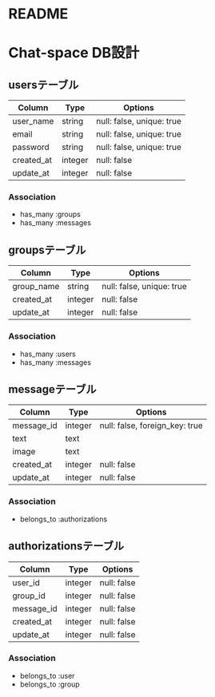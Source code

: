 # README

# Chat-space DB設計

## usersテーブル
|Column|Type|Options|
|------|----|-------|
|user_name|string|null: false, unique: true|
|email|string|null: false, unique: true|
|password|string|null: false, unique: true|
|created_at|integer|null: false|
|update_at|integer|null: false|

### Association
- has_many :groups
- has_many :messages


## groupsテーブル
|Column|Type|Options|
|------|----|-------|
|group_name|string|null: false, unique: true|
|created_at|integer|null: false|
|update_at|integer|null: false|

### Association
- has_many :users
- has_many :messages


## messageテーブル
|Column|Type|Options|
|------|----|-------|
|message_id|integer|null: false, foreign_key: true|
|text|text||
|image|text||
|created_at|integer|null: false|
|update_at|integer|null: false|

### Association
- belongs_to :authorizations


## authorizationsテーブル
|Column|Type|Options|
|------|----|-------|
|user_id|integer|null: false|
|group_id|integer|null: false|
|message_id|integer|null: false|
|created_at|integer|null: false|
|update_at|integer|null: false|

### Association
- belongs_to :user
- belongs_to :group